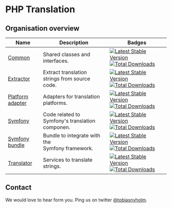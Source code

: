 # PHP Translation 

## Organisation overview


| Name | Description | Badges |
| ---- | ----------- | ------ |
| [Common] | Shared classes and interfaces. | [![Latest Stable Version](https://poser.pugx.org/php-translation/common/v/stable)](https://packagist.org/packages/php-translation/common) [![Total Downloads](https://poser.pugx.org/php-translation/common/downloads)](https://packagist.org/packages/php-translation/common)
| [Extractor] | Extract translation strings from source code. | [![Latest Stable Version](https://poser.pugx.org/php-translation/extractor/v/stable)](https://packagist.org/packages/php-translation/extractor) [![Total Downloads](https://poser.pugx.org/php-translation/extractor/downloads)](https://packagist.org/packages/php-translation/extractor)
| [Platform adapter] | Adapters for translation platforms. | [![Latest Stable Version](https://poser.pugx.org/php-translation/platform-adapter/v/stable)](https://packagist.org/packages/php-translation/platform-adapter) [![Total Downloads](https://poser.pugx.org/php-translation/platform-adapter/downloads)](https://packagist.org/packages/php-translation/platform-adapter)
| [Symfony] | Code related to Symfony's translation componen. | [![Latest Stable Version](https://poser.pugx.org/php-translation/symfony/v/stable)](https://packagist.org/packages/php-translation/symfony) [![Total Downloads](https://poser.pugx.org/php-translation/symfony/downloads)](https://packagist.org/packages/php-translation/symfony)
| [Symfony bundle] | Bundle to integrate with the<br>Symfony framework. | [![Latest Stable Version](https://poser.pugx.org/php-translation/symfony-bundle/v/stable)](https://packagist.org/packages/php-translation/symfony-bundle) [![Total Downloads](https://poser.pugx.org/php-translation/symfony-bundle/downloads)](https://packagist.org/packages/php-translation/symfony-bundle)
| [Translator] | Services to translate strings. | [![Latest Stable Version](https://poser.pugx.org/php-translation/translator/v/stable)](https://packagist.org/packages/php-translation/translator) [![Total Downloads](https://poser.pugx.org/php-translation/translator/downloads)](https://packagist.org/packages/php-translation/translator)

## Contact

We would love to hear form you. Ping us on twitter [@tobiasnyholm](https://twitter.com/tobiasnyholm). 

[Common]: https://github.com/php-translation/common
[Extractor]: https://github.com/php-translation/extractor
[Platform adapter]: https://github.com/php-translation/platform-adapter
[Symfony]: https://github.com/php-translation/symfony
[Symfony bundle]: https://github.com/php-translation/symfony-bundle
[Translator]: https://github.com/php-translation/translator


